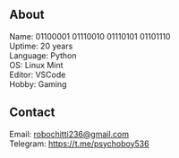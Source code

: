 About
-----
Name: 01100001 01110010 01110101 01101110 <br/>
Uptime: 20 years <br/>
Language: Python <br/>
OS: Linux Mint   <br/>
Editor: VSCode   <br/>
Hobby: Gaming    <br/>

Contact
-------
Email: robochitti236@gmail.com       <br/>
Telegram: https://t.me/psychoboy536  <br/>
